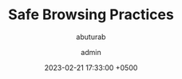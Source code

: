 ---
author: [abuturab, admin]
title: "Safe Browsing Practices"
date: 2023-02-21 17:33:00 +0500
tags: ['IBM IT Support/Introduction to Cybersecurity Essentials']
category: ['My Notes', 'IT Support and Cloud Fundamentals']
media_subpath: /assets/notes
image:
  path: introduction-to-cybersecurity-essetials.jpeg
  alt: 'Credits: Image by Freepik'
published: true
---